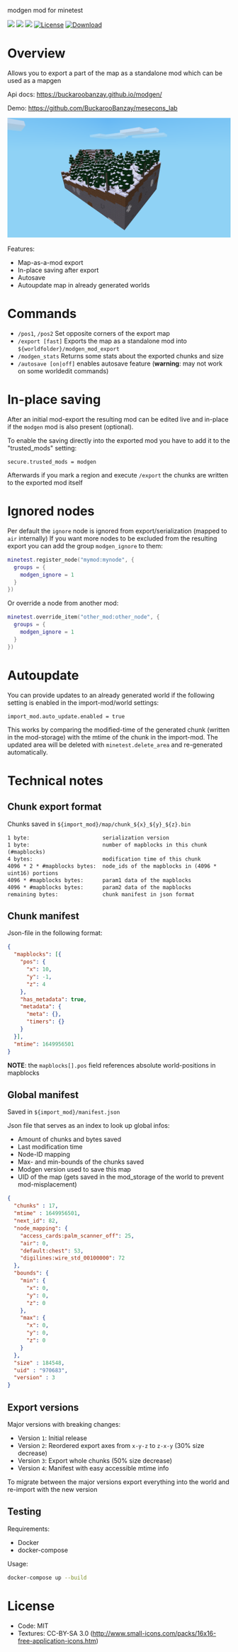 modgen mod for minetest

![](https://github.com/BuckarooBanzay/modgen/workflows/luacheck/badge.svg)
![](https://github.com/BuckarooBanzay/modgen/workflows/test/badge.svg)
![](https://github.com/BuckarooBanzay/modgen/workflows/busted/badge.svg)
[![License](https://img.shields.io/badge/License-MIT%20and%20CC%20BY--SA%203.0-green.svg)](license.txt)
[![Download](https://img.shields.io/badge/Download-ContentDB-blue.svg)](https://content.minetest.net/packages/BuckarooBanzay/modgen)

# Overview

Allows you to export a part of the map as a standalone mod which can be used as a mapgen

Api docs: https://buckaroobanzay.github.io/modgen/

Demo: https://github.com/BuckarooBanzay/mesecons_lab

![Screenshot](./screenshot.png)

Features:
* Map-as-a-mod export
* In-place saving after export
* Autosave
* Autoupdate map in already generated worlds

# Commands

* `/pos1`, `/pos2` Set opposite corners of the export map
* `/export [fast]` Exports the map as a standalone mod into `${worldfolder}/modgen_mod_export`
* `/modgen_stats` Returns some stats about the exported chunks and size
* `/autosave [on|off]` enables autosave feature (**warning**: may not work on some worldedit commands)

# In-place saving

After an initial mod-export the resulting mod can be edited live and in-place
if the `modgen` mod is also present (optional).

To enable the saving directly into the exported mod you have to add it to the "trusted_mods" setting:

```
secure.trusted_mods = modgen
```

Afterwards if you mark a region and execute `/export` the chunks are written to the exported mod itself

# Ignored nodes

Per default the `ignore` node is ignored from export/serialization (mapped to `air` internally)
If you want more nodes to be excluded from the resulting export you can add the group `modgen_ignore` to them:

```lua
minetest.register_node("mymod:mynode", {
  groups = {
    modgen_ignore = 1
  }
})
```

Or override a node from another mod:
```lua
minetest.override_item("other_mod:other_node", {
  groups = {
    modgen_ignore = 1
  }
})
```

# Autoupdate

You can provide updates to an already generated world if the following setting is
enabled in the import-mod/world settings:
```
import_mod.auto_update.enabled = true
```

This works by comparing the modified-time of the generated chunk (written in the mod-storage) with the mtime of the chunk in the import-mod.
The updated area will be deleted with `minetest.delete_area` and re-generated automatically.

# Technical notes

## Chunk export format

Chunks saved in `${import_mod}/map/chunk_${x}_${y}_${z}.bin`
```
1 byte:                       serialization version
1 byte:                       number of mapblocks in this chunk (#mapblocks)
4 bytes:                      modification time of this chunk
4096 * 2 * #mapblocks bytes:  node_ids of the mapblocks in (4096 * uint16) portions
4096 * #mapblocks bytes:      param1 data of the mapblocks
4096 * #mapblocks bytes:      param2 data of the mapblocks
remaining bytes:              chunk manifest in json format
```

## Chunk manifest

Json-file in the following format:
```json
{
  "mapblocks": [{
    "pos": {
      "x": 10,
      "y": -1,
      "z": 4
    },
    "has_metadata": true,
    "metadata": {
      "meta": {},
      "timers": {}
    }
  }],
  "mtime": 1649956501
}
```

**NOTE**: the `mapblocks[].pos` field references absolute world-positions in mapblocks

## Global manifest

Saved in `${import_mod}/manifest.json`

Json file that serves as an index to look up global infos:
* Amount of chunks and bytes saved
* Last modification time
* Node-ID mapping
* Max- and min-bounds of the chunks saved
* Modgen version used to save this map
* UID of the map (gets saved in the mod_storage of the world to prevent mod-misplacement)

```json
{
  "chunks" : 17,
  "mtime" : 1649956501,
  "next_id": 82,
  "node_mapping": {
    "access_cards:palm_scanner_off": 25,
    "air": 0,
    "default:chest": 53,
    "digilines:wire_std_00100000": 72
  },
  "bounds": {
    "min": {
      "x": 0,
      "y": 0,
      "z": 0
    },
    "max": {
      "x": 0,
      "y": 0,
      "z": 0
    }
  },
  "size" : 184548,
  "uid" : "970683",
  "version" : 3
}
```

## Export versions

Major versions with breaking changes:

* Version `1`: Initial release
* Version `2`: Reordered export axes from `x-y-z` to `z-x-y` (30% size decrease)
* Version `3`: Export whole chunks (50% size decrease)
* Version `4`: Manifest with easy accessible mtime info

To migrate between the major versions export everything into the world and re-import with the new version

## Testing

Requirements:
* Docker
* docker-compose

Usage:
```bash
docker-compose up --build
```

# License

* Code: MIT
* Textures: CC-BY-SA 3.0 (http://www.small-icons.com/packs/16x16-free-application-icons.htm)
